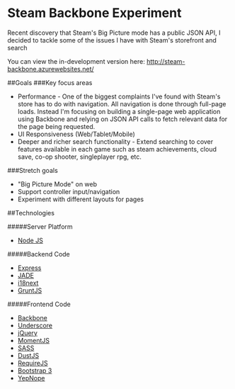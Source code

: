 Steam Backbone Experiment
=========================

Recent discovery that Steam's Big Picture mode has a public JSON API, I decided to tackle some of the issues I have with Steam's storefront and search

You can view the in-development version here: http://steam-backbone.azurewebsites.net/

##Goals
###Key focus areas
* Performance - One of the biggest complaints I've found with Steam's store has to do with navigation. All navigation is done through full-page loads. Instead I'm focusing on building a single-page web application using Backbone and relying on JSON API calls to fetch relevant data for the page being requested.
* UI Responsiveness (Web/Tablet/Mobile)
* Deeper and richer search functionality - Extend searching to cover features available in each game such as steam achievements, cloud save, co-op shooter, singleplayer rpg, etc.

###Stretch goals
* "Big Picture Mode" on web
* Support controller input/navigation
* Experiment with different layouts for pages
 
##Technologies

#####Server Platform
* [Node JS](http://nodejs.org/)
 
#####Backend Code
* [Express](http://expressjs.com/)
* [JADE](http://jade-lang.com/)
* [i18next](http://i18next.com/node/)
* [GruntJS](http://gruntjs.com/)

#####Frontend Code
* [Backbone](http://backbonejs.org/)
* [Underscore](http://underscorejs.org/)
* [jQuery](http://jquery.com/)
* [MomentJS](http://momentjs.com/)
* [SASS](http://sass-lang.com/)
* [DustJS](http://akdubya.github.io/dustjs/)
* [RequireJS](http://requirejs.org/)
* [Bootstrap 3](http://getbootstrap.com/)
* [YepNope](http://yepnopejs.com/)
